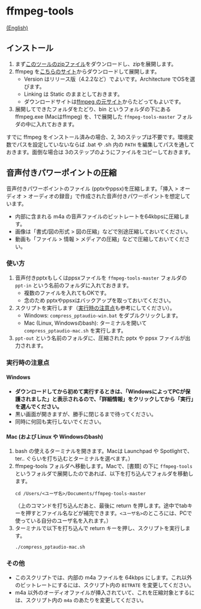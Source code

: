 # ffmpeg-tools

[(English)](README-en.md)

## インストール

1. まず[このツールのzipファイル](https://github.com/hkawash/ffmpeg-tools/archive/master.zip)をダウンロードし、zipを展開します。
2. ffmpeg を[こちらのサイト](https://ffmpeg.zeranoe.com/builds/)からダウンロードして展開します。
   - Version はリリース版（4.2.2など）でよいです。Architecture でOSを選びます。
   - Linking は Static のままとしておきます。
   - ダウンロードサイトは[ffmpeg の元サイト](https://www.ffmpeg.org/download.html)からたどってもよいです。
3. 展開してできたフォルダをたどり、bin というフォルダの下にある ffmpeg.exe (Macはffmpeg) を、1で展開した `ffmpeg-tools-master` フォルダの中に入れておきます。

すでに ffmpeg をインストール済みの場合、2, 3のステップは不要です。環境変数でパスを設定していないならば .bat や .sh 内の `PATH` を編集してパスを通しておきます。面倒な場合は 3のステップのようにファイルをコピーしておきます。

## 音声付きパワーポイントの圧縮

音声付きパワーポイントのファイル (pptxやppsx)を圧縮します。「挿入 > オーディオ > オーディオの録音」で作成された音声付きパワーポイントを想定しています。

- 内部に含まれる m4a の音声ファイルのビットレートを64kbpsに圧縮します。
- 画像は「書式/図の形式 > 図の圧縮」などで別途圧縮しておいてください。
- 動画も「ファイル > 情報 > メディアの圧縮」などで圧縮しておいてください。

### 使い方

1. 音声付きpptxもしくはppsxファイルを `ffmpeg-tools-master` フォルダの `ppt-in` という名前のフォルダに入れておきます。
   - 複数のファイルを入れてもOKです。
   - 念のため pptxやppsxはバックアップを取っておいてください。
2. スクリプトを実行します（<a href="#note1">実行時の注意点</a>も参考にしてください）。
   - Windows: `compress_pptaudio-win.bat` をダブルクリックします。
   - Mac (Linux, Windowsのbash): ターミナルを開いて `compress_pptaudio-mac.sh` を実行します。
3. `ppt-out` という名前のフォルダに、圧縮された pptx や ppsx ファイルが出力されます。

<a name="note1"></a>

### 実行時の注意点

#### Windows

- **ダウンロードしてから初めて実行するときは、「WindowsによってPCが保護されました」と表示されるので、「詳細情報」をクリックしてから「実行」を選んでください。**
- 黒い画面が開きますが、勝手に閉じるまで待ってください。
- 同時に何回も実行しないでください。

#### Mac (および Linux や Windowsのbash)

1. bash の使えるターミナルを開きます。Macは Launchpad や Spotlightで、ter.. ぐらいを打ち込むとターミナルを選べます。）
1. ffmpeg-tools フォルダへ移動します。Macで、[書類] の下に `ffmpeg-tools` というフォルダで展開したのであれば、以下を打ち込んでフォルダを移動します。
    ```
    cd /Users/<ユーザ名>/Documents/ffmpeg-tools-master
    ```
    （上のコマンドを打ち込んだあと、最後に return を押します。途中でtabキーを押すとファイル名などが補完できます。`<ユーザ名>`のところには、PCで使っている自分のユーザ名を入れます。）
1. ターミナルで以下を打ち込んで return キーを押し、スクリプトを実行します。
    ```
    ./compress_pptaudio-mac.sh
    ```

### その他

- このスクリプトでは、内部の m4a ファイルを 64kbps にします。これ以外のビットレートにするには、スクリプト内の `BITRATE` を変更してください。
- m4a 以外のオーディオファイルが挿入されていて、これを圧縮対象とするには、スクリプト内の `m4a` のあたりを変更してください。
